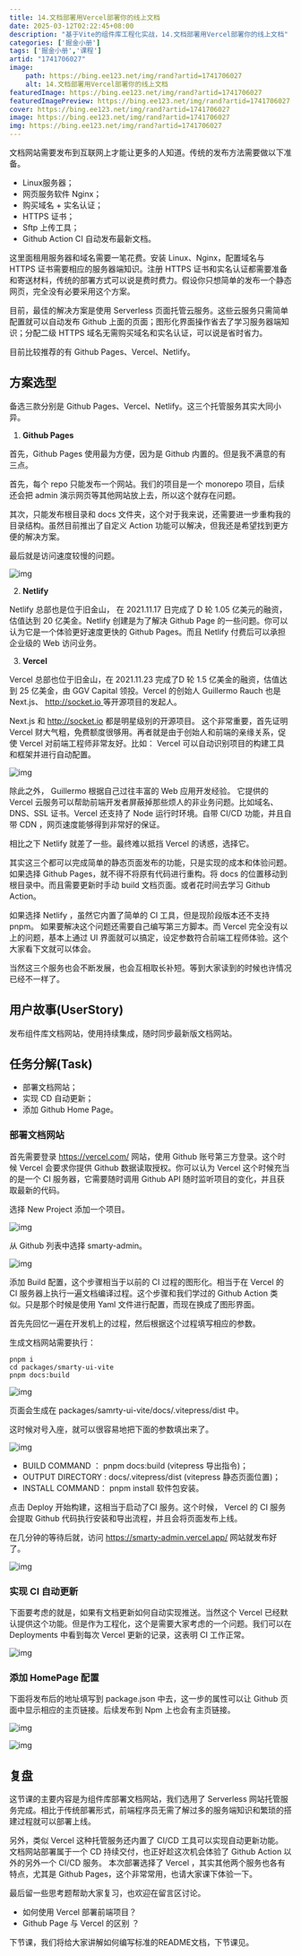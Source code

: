 ```yaml
---
title: 14.文档部署用Vercel部署你的线上文档
date: 2025-03-12T02:22:45+08:00
description: "基于Vite的组件库工程化实战，14.文档部署用Vercel部署你的线上文档"
categories: ['掘金小册']
tags: ['掘金小册','课程']
artid: "1741706027"
image:
    path: https://bing.ee123.net/img/rand?artid=1741706027
    alt: 14.文档部署用Vercel部署你的线上文档
featuredImage: https://bing.ee123.net/img/rand?artid=1741706027
featuredImagePreview: https://bing.ee123.net/img/rand?artid=1741706027
cover: https://bing.ee123.net/img/rand?artid=1741706027
image: https://bing.ee123.net/img/rand?artid=1741706027
img: https://bing.ee123.net/img/rand?artid=1741706027
---
```


文档网站需要发布到互联网上才能让更多的人知道。传统的发布方法需要做以下准备。

-   Linux服务器；
-   网页服务软件 Nginx；
-   购买域名 + 实名认证；
-   HTTPS 证书；
-   Sftp 上传工具；
-   Github Action CI 自动发布最新文档。

这里面租用服务器和域名需要一笔花费。安装 Linux、Nginx，配置域名与 HTTPS 证书需要相应的服务器端知识。注册 HTTPS 证书和实名认证都需要准备和寄送材料，传统的部署方式可以说是费时费力。假设你只想简单的发布一个静态网页，完全没有必要采用这个方案。

目前，最佳的解决方案是使用 Serverless 页面托管云服务。这些云服务只需简单配置就可以自动发布 Github 上面的页面；图形化界面操作省去了学习服务器端知识；分配二级 HTTPS 域名无需购买域名和实名认证，可以说是省时省力。

目前比较推荐的有 Github Pages、Vercel、Netlify。

## 方案选型

备选三款分别是 Github Pages、Vercel、Netlify。这三个托管服务其实大同小异。

1. **Github Pages**

首先，Github Pages 使用最为方便，因为是 Github 内置的。但是我不满意的有三点。

首先，每个 repo 只能发布一个网站。我们的项目是一个 monorepo 项目，后续还会把 admin 演示网页等其他网站放上去，所以这个就存在问题。

其次，只能发布根目录和 docs 文件夹，这个对于我来说，还需要进一步重构我的目录结构。虽然目前推出了自定义 Action 功能可以解决，但我还是希望找到更方便的解决方案。

最后就是访问速度较慢的问题。

![img](https://p3-juejin.byteimg.com/tos-cn-i-k3u1fbpfcp/aff453097c814e93949b4a4faccb2fc7~tplv-k3u1fbpfcp-zoom-1.image)

2. **Netlify**

Netlify 总部也是位于旧金山， 在 2021.11.17 日完成了 D 轮 1.05 亿美元的融资，估值达到 20 亿美金。Netlify 创建是为了解决 Github Page 的一些问题。你可以认为它是一个体验更好速度更快的 Github Pages。而且 Netlify 付费后可以承担企业级的 Web 访问业务。

3. **Vercel**

Vercel 总部也位于旧金山，在 2021.11.23 完成了D 轮 1.5 亿美金的融资，估值达到 25 亿美金，由 GGV Capital 领投。Vercel 的创始人 Guillermo Rauch 也是 Next.js、 [http://socket.io ](http://socket.io)等开源项目的发起人。

Next.js 和 <http://socket.io> 都是明星级别的开源项目。 这个非常重要，首先证明 Vercel 财大气粗，免费额度很够用。再者就是由于创始人和前端的亲缘关系，促使 Vercel 对前端工程师非常友好。比如： Vercel 可以自动识别项目的构建工具和框架并进行自动配置。

![img](https://p3-juejin.byteimg.com/tos-cn-i-k3u1fbpfcp/3adf74c252594a4e85a92e69177e3206~tplv-k3u1fbpfcp-zoom-1.image)

除此之外， Guillermo 根据自己过往丰富的 Web 应用开发经验。 它提供的 Vercel 云服务可以帮助前端开发者屏蔽掉那些烦人的非业务问题。比如域名、DNS、SSL 证书。Vercel 还支持了 Node 运行时环境。自带 CI/CD 功能，并且自带 CDN ，网页速度能够得到非常好的保证。

相比之下 Netlify 就差了一些。最终难以抵挡 Vercel 的诱惑，选择它。

其实这三个都可以完成简单的静态页面发布的功能，只是实现的成本和体验问题。如果选择 Github Pages，就不得不将原有代码进行重构。将 docs 的位置移动到根目录中。而且需要更新时手动 build 文档页面。或者花时间去学习 Github Action。

如果选择 Netlify ，虽然它内置了简单的 CI 工具，但是现阶段版本还不支持 pnpm。 如果要解决这个问题还需要自己编写第三方脚本。而 Vercel 完全没有以上的问题，基本上通过 UI 界面就可以搞定，设定参数符合前端工程师体验。这个大家看下文就可以体会。

当然这三个服务也会不断发展，也会互相取长补短。等到大家读到的时候也许情况已经不一样了。

## 用户故事(UserStory)

发布组件库文档网站，使用持续集成，随时同步最新版文档网站。

## 任务分解(Task)

-   部署文档网站；
-   实现 CD 自动更新；
-   添加 Github Home Page。

### 部署文档网站

首先需要登录 <https://vercel.com/> 网站，使用 Github 账号第三方登录。这个时候 Vercel 会要求你提供 Github 数据读取授权。你可以认为 Vercel 这个时候充当的是一个 CI 服务器，它需要随时调用 Github API 随时监听项目的变化，并且获取最新的代码。

选择 New Project 添加一个项目。

![img](https://p3-juejin.byteimg.com/tos-cn-i-k3u1fbpfcp/0c4c0ff5f90749f9b06f519ad3954cc8~tplv-k3u1fbpfcp-zoom-1.image)

从 Github 列表中选择 smarty-admin。

![img](https://p3-juejin.byteimg.com/tos-cn-i-k3u1fbpfcp/2389f33dc77244288477d78102a3cb2b~tplv-k3u1fbpfcp-zoom-1.image)

添加 Build 配置，这个步骤相当于以前的 CI 过程的图形化。相当于在 Vercel 的 CI 服务器上执行一遍文档编译过程。这个步骤和我们学过的 Github Action 类似。只是那个时候是使用 Yaml 文件进行配置，而现在换成了图形界面。

首先先回忆一遍在开发机上的过程，然后根据这个过程填写相应的参数。

生成文档网站需要执行：

```
pnpm i 
cd packages/smarty-ui-vite
pnpm docs:build
```

![img](https://p3-juejin.byteimg.com/tos-cn-i-k3u1fbpfcp/152c859d4d4b4e59891145429f57534c~tplv-k3u1fbpfcp-zoom-1.image)

页面会生成在 packages/samrty-ui-vite/docs/.vitepress/dist 中。

这时候对号入座，就可以很容易地把下面的参数填出来了。

![img](https://p3-juejin.byteimg.com/tos-cn-i-k3u1fbpfcp/0726e6dda4c14e4291081d007f3f12f7~tplv-k3u1fbpfcp-zoom-1.image)

-   BUILD COMMAND ： pnpm docs:build (vitepress 导出指令)；
-   OUTPUT DIRECTORY : docs/.vitepress/dist (vitepress 静态页面位置)；
-   INSTALL COMMAND： pnpm install 软件包安装。

点击 Deploy 开始构建，这相当于启动了CI 服务。这个时候， Vercel 的 CI 服务会提取 Github 代码执行安装和导出流程，并且会将页面发布上线。

在几分钟的等待后就，访问 <https://smarty-admin.vercel.app/> 网站就发布好了。

![img](https://p3-juejin.byteimg.com/tos-cn-i-k3u1fbpfcp/2a2912e4a0e64f0db4cbcbf91865e95b~tplv-k3u1fbpfcp-zoom-1.image)

### 实现 CI 自动更新

下面要考虑的就是，如果有文档更新如何自动实现推送。当然这个 Vercel 已经默认提供这个功能。但是作为工程化，这个是需要大家考虑的一个问题。我们可以在 Deployments 中看到每次 Vercel 更新的记录，这表明 CI 工作正常。

![img](https://p3-juejin.byteimg.com/tos-cn-i-k3u1fbpfcp/7eb6ba90ac4640b18b02713ab7a3462a~tplv-k3u1fbpfcp-zoom-1.image)

### 添加 HomePage 配置

下面将发布后的地址填写到 package.json 中去，这一步的属性可以让 Github 页面中显示相应的主页链接。后续发布到 Npm 上也会有主页链接。

![img](https://p3-juejin.byteimg.com/tos-cn-i-k3u1fbpfcp/5aece087370e49cea0e5e16833408340~tplv-k3u1fbpfcp-zoom-1.image)

![img](https://p3-juejin.byteimg.com/tos-cn-i-k3u1fbpfcp/9a732936b60d469a8cd56d4a35b0a267~tplv-k3u1fbpfcp-zoom-1.image)

## 复盘

这节课的主要内容是为组件库部署文档网站，我们选用了 Serverless 网站托管服务完成。相比于传统部署形式，前端程序员无需了解过多的服务端知识和繁琐的搭建过程就可以部署上线。

另外，类似 Vercel 这种托管服务还内置了 CI/CD 工具可以实现自动更新功能。 文档网站部署属于一个 CD 持续交付，也正好趁这次机会体验了 Github Action 以外的另外一个 CI/CD 服务。 本次部署选择了 Vercel ，其实其他两个服务也各有特点，尤其是 Github Pages，这个非常常用，也请大家课下体验一下。

最后留一些思考题帮助大家复习，也欢迎在留言区讨论。

-   如何使用 Vercel 部署前端项目？
-   Github Page 与 Vercel 的区别 ？

下节课，我们将给大家讲解如何编写标准的README文档，下节课见。